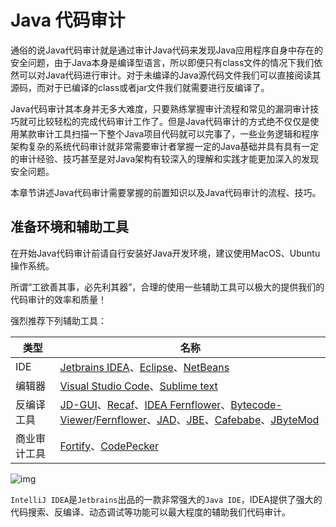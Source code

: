 # Java 代码审计

通俗的说Java代码审计就是通过审计Java代码来发现Java应用程序自身中存在的安全问题，由于Java本身是编译型语言，所以即便只有class文件的情况下我们依然可以对Java代码进行审计。对于未编译的Java源代码文件我们可以直接阅读其源码，而对于已编译的class或者jar文件我们就需要进行反编译了。

Java代码审计其本身并无多大难度，只要熟练掌握审计流程和常见的漏洞审计技巧就可比较轻松的完成代码审计工作了。但是Java代码审计的方式绝不仅仅是使用某款审计工具扫描一下整个Java项目代码就可以完事了，一些业务逻辑和程序架构复杂的系统代码审计就非常需要审计者掌握一定的Java基础并具有具有一定的审计经验、技巧甚至是对Java架构有较深入的理解和实践才能更加深入的发现安全问题。

本章节讲述Java代码审计需要掌握的前置知识以及Java代码审计的流程、技巧。

## 准备环境和辅助工具

在开始Java代码审计前请自行安装好Java开发环境，建议使用MacOS、Ubuntu操作系统。

所谓“工欲善其事，必先利其器”，合理的使用一些辅助工具可以极大的提供我们的代码审计的效率和质量！

强烈推荐下列辅助工具：

| 类型         | 名称                                                         |
| ------------ | ------------------------------------------------------------ |
| IDE          | [Jetbrains IDEA](https://www.jetbrains.com/idea/)、[Eclipse](https://www.eclipse.org/)、[NetBeans](https://netbeans.org/) |
| 编辑器       | [Visual Studio Code](https://code.visualstudio.com/)、[Sublime text](http://www.sublimetext.com/3) |
| 反编译工具   | [JD-GUI](http://jd.benow.ca/)、[Recaf](https://github.com/Col-E/Recaf)、[IDEA Fernflower](https://github.com/JetBrains/intellij-community/tree/master/plugins/java-decompiler/engine/src/org/jetbrains/java/decompiler)、[Bytecode-Viewer](https://github.com/Konloch/bytecode-viewer/releases)/[Fernflower](https://the.bytecode.club/showthread.php?tid=5)、[JAD](http://www.javadecompilers.com/jad)、[JBE](http://www.cs.ioc.ee/~ando/jbe/)、[Cafebabe](https://github.com/GraxCode/Cafebabe)、[JByteMod](https://github.com/GraxCode/JByteMod-Beta) |
| 商业审计工具 | [Fortify](https://www.microfocus.com/zh-cn/products/static-code-analysis-sast/overview)、[CodePecker](http://www.codepecker.com.cn/Analyse) |

![img](https://oss.javasec.org/images/code-tools.png)

`IntelliJ IDEA`是`Jetbrains`出品的一款非常强大的`Java IDE`，IDEA提供了强大的代码搜索、反编译、动态调试等功能可以最大程度的辅助我们代码审计。